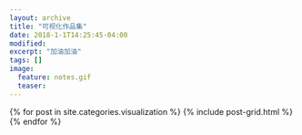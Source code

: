 ```yaml
---
layout: archive
title: "可视化作品集"
date: 2018-1-1T14:25:45-04:00
modified:
excerpt: "加油加油"
tags: []
image: 
  feature: notes.gif
  teaser:
---
```



<div class="tiles">
{% for post in site.categories.visualization %}
  {% include post-grid.html %}
{% endfor %}
</div><!-- /.tiles 把所有categories 有 visualization 的列出来-->